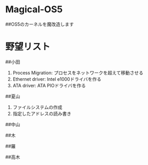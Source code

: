 # Magical-OS5
##OS5のカーネルを魔改造します

# 野望リスト
##小田
1. Process Migration: プロセスをネットワークを超えて移動させる
2. Ethernet driver: Intel e1000ドライバを作る
3. ATA driver: ATA PIOドライバを作る



##夏山
1. ファイルシステムの作成
2. 指定したアドレスの読み書き

##中山


##木

##羅

##高木
